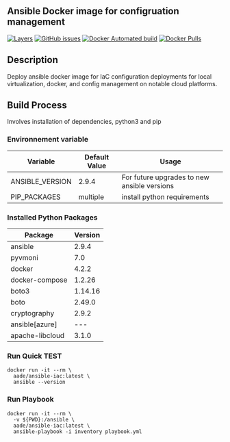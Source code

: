 ## Ansible Docker image for configruation management

[![Layers](https://images.microbadger.com/badges/image/aade/ansible-iac.svg)](https://microbadger.com/images/aade/ansible-iac) [![GitHub issues](https://img.shields.io/github/issues/adekoyadapo/iac-docker-image.svg)](https://github.com/adekoyadapo/iac-docker-image) [![Docker Automated build](https://img.shields.io/docker/automated/aade/ansible-iac.svg?maxAge=2592000)](https://hub.docker.com/r/aade/ansible-iac/) [![Docker Pulls](https://img.shields.io/docker/pulls/aade/ansible-iac.svg)](https://hub.docker.com/r/aade/ansible-iac/)

## Description

Deploy ansible docker image for IaC configuration deployments for local virtualization, docker, and config management on notable cloud platforms.

## Build Process
Involves installation of dependencies, python3 and pip

### Environnement variable

| Variable             | Default Value    | Usage                                       |
|----------------------|------------------|---------------------------------------------|
| ANSIBLE_VERSION      | 2.9.4            | For future upgrades to new ansible versions |
| PIP_PACKAGES         | multiple         | install python requirements                 |

### Installed Python Packages

| Package           | Version   |
|-------------------|-----------|
| ansible           | 2.9.4     |
| pyvmoni           | 7.0       | 
| docker            | 4.2.2     | 
| docker-compose    | 1.2.26    | 
| boto3             | 1.14.16   | 
| boto              | 2.49.0    | 
| cryptography      | 2.9.2     | 
| ansible[azure]    |   ---     |
| apache-libcloud   | 3.1.0     |

### Run Quick TEST

```
docker run -it --rm \
  aade/ansible-iac:latest \
  ansible --version
```

### Run Playbook

```
docker run -it --rm \
  -v ${PWD}:/ansible \
  aade/ansible-iac:latest \
  ansible-playbook -i inventory playbook.yml
```
